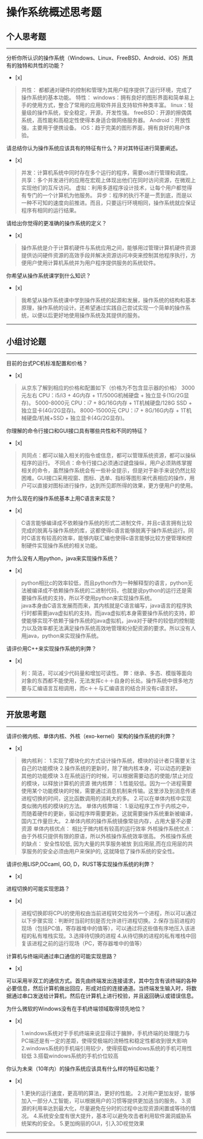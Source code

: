 # 操作系统概述思考题

## 个人思考题

---

分析你所认识的操作系统（Windows、Linux、FreeBSD、Android、iOS）所具有的独特和共性的功能？
- [x]  

> 共性：
	都都通对硬件的控制和管理为其用户程序提供了运行环境，完成了操作系统的基本功能。
  特性：
	windows：拥有良好的图形界面和简单易上手的使用方式，整合了常用的应用软件并且支持软件种类丰富。
	linux：轻量级的操作系统，安全稳定，开源，开发性强。
	freeBSD：开源的擦偶偶系统，高性能和高稳定性使得本身适合做网络服务器。
	Android：开放性强，主要用于便携设备。
	iOS：趋于完美的图形界面，拥有良好的用户体验。


请总结你认为操作系统应该具有的特征有什么？并对其特征进行简要阐述。
- [x]  

>   并发：计算机系统中同时存在多个运行的程序，需要os进行管理和调度。
	共享：多个并发进行的应用在宏观上体现出他们在同时访问资源，在微观上实现他们的互斥访问。
	虚拟：利用多道程序设计技术，让每个用户都觉得有专门的一个计算机为他服务。
	异步：程序的执行不是一贯到底，而是以一种不可知的速度向前推进。而且，只要运行环境相同，操作系统就应保证程序有相同的运行结果。

请给出你觉得的更准确的操作系统的定义？
- [x]  

> 操作系统是介于计算机硬件与系统应用之间，能够用过管理计算机硬件资源提供访问硬件资源的高效手段并解决资源访问冲突来控制其他程序执行，方便用户使用计算机系统并为用户程序提供服务的系统软件。

你希望从操作系统课学到什么知识？
- [x]  

>   我希望从操作系统课中学到操作系统的起源和发展，操作系统的结构和基本原理，操作系统的设计。还希望通过实践自己尝试实现一个简单的操作系统，以便以后更好地使用操作系统及其提供的服务。

---

## 小组讨论题

---

目前的台式PC机标准配置和价格？
- [x]  

> 从京东了解到相应的价格和配置如下（价格为不包含显示器的价格）
> 3000元左右	CPU：i5/i3 + 4G内存	+ 1T/500G机械硬盘 + 独立显卡(1G/2G显存)。
  5000-8000元	CPU：i7 + 8G/16G内存 + 1T机械硬盘/128G SSD + 独立显卡(4G/2G显存)。
  8000-15000元	CPU：i7 + 8G/16G内存 + 1T机械硬盘/机械+SSD + 独立显卡(4G/2G显存)。

你理解的命令行接口和GUI接口具有哪些共性和不同的特征？
- [x]  

> 共同点：都可以输入相关的指令或信息，都可以管理系统资源，都可以操纵程序的运行。
不同点：命令行接口必须通过键盘操纵，用户必须熟练掌握相关的命令，虽然操作系统会有一些补全提示，但是对于新手来说仍然比较困难。GUI接口采用视窗、图标、选单、指标等图形来代表相应的操作，用户可以直接对图标进行操作，达到所见即所得的效果，更方便用户的使用。

为什么现在的操作系统基本上用C语言来实现？
- [x]  

>C语言能够编译成不依赖操作系统的形式二进制文件，并且c语言拥有比较完成的脱离与操作系统的库，这都使得c语言能够脱离于操作系统运行。同时C语言有较高的效率，能够内联汇编也使得c语言能够比较方便管理和控制硬件实现操作系统的相关功能。

为什么没有人用python，java来实现操作系统？
- [x]  

>python相比c的效率较低，而且python作为一种解释型的语言，python无法被编译成不依赖操作系统的二进制代码，也就是说python的运行还是需要操作系统的支持，所以不使用python来实现操作系统。  
>java本身由C语言发展而而来，其内核就是C语言编写，java语言的程序执行时都需要java虚拟机的支持。而java虚拟机本身需要操作系统的支持，即使能够实现不依赖于操作系统的java虚拟机，java对于硬件的较低的控制能力以及效率都无法满足操作系统高效地管理和分配资源的要求。所以没有人用java，python来实现操作系统。

请评价用C++来实现操作系统的利弊？
- [x]  

>  利：简洁，可以减少代码量和增加可读性。 弊：继承、多态、模版等面向对象的东西都不能使用，无法发挥c＋＋自身的长处。操作系统中很多地方要与汇编语言互相调用，而c＋＋与汇编语言的结合并没有c语言好。

---

## 开放思考题

---

请评价微内核、单体内核、外核（exo-kernel）架构的操作系统的利弊？
- [x]  

>  微内核利：
	1.实现了模块化的方式设计操作系统，模块的设计者只需要关注自己的功能模块
	2.操作系统的更新时，除了微内核本身，可以动态的更新其他的功能模块
	3.在系统运行的时候，可以根据需要动态的使能/禁止对应的模块，以释放计算机的资源
   微内核弊：
	1.性能较低。因为一个进程需要使用某个功能模块的时候，需要通过消息机制来传输。这里涉及到消息传递进程切换的时间，这比函数调用的消耗大的多。
	2.可以在单体内核中实现类似微内核的模块的方法。
	单体内核弊端：
	1.驱动程序工作于内核之中，而随着硬件的更新，驱动程序晔需要更新。这就需要操作系统重新被编译，国内工作量巨大。
	2.单体内核的操作系统镜像常驻内存，占用大量不必要资源
	单体内核优点：
	相比于微内核有较高的运行效率
	外核操作系统优点：
	由于外核只提供有限的原语，所以外核操作系统效率很高。
	外核操作系统的缺点：
	安全性较低, 因为大量的共享服务被放 到应用层,而在应用层的共享服务的安全必须由用户来保护的, 这就降低了操作系统的安全性。

请评价用LISP,OCcaml, GO, D，RUST等实现操作系统的利弊？
- [x]  

>  

进程切换的可能实现思路？
- [x]  

>  进程切换即将CPU的使用权由当前进程转交给另外一个进程，所以可以通过以下步骤实现：判断时当前时刻是否允许进行进程切换。2.保存当前进程的现场（包括PC值，寄存器堆中的值等），可以通过将这些值有序地压入该进程的私有堆栈实现。3.选择待切换的进程 4.从待切换的进程的私有堆栈中回复该进程之前的运行现场（PC，寄存器堆中的值等）

计算机与终端间通过串口通信的可能实现思路？
- [x]  

>
可以采用半双工的通信方式。首先由终端发出连接请求，其中包含有该终端的各种必要信息，然后计算机做出回应，形成对应的连接通道。当终端发生输入时，将数据通过串口发送给计算机，然后在计算机上进行校验，并且返回确认或错误信息。 

为什么微软的Windows没有在手机终端领域取得领先地位？
- [x]  

>  1.windows系统对于手机终端来说显得过于臃肿，手机终端的处理能力与PC端还是有一定的差距，使得受极端的流畅性和稳定性都收到很大影响
   2.windows系统的手机端引用较少，使得搭载windows系统的手机可用性较低
   3.搭载windows系统的手机价位较高

你认为未来（10年内）的操作系统应该具有什么样的特征和功能？
- [x]  

>   1.更快的运行速度，更高明的算法，更好的性能。
	2.对用户更加友好，能够加入一部分人工智能，可以根据用户的习惯等提供更加适当的服务。
	3.资源的利用率达到最大化，尽量避免在分时的过程中出现资源闲置或等待的情况。
	4.系统安全度有很大提升，基本可以避免攻击者利用软件漏洞威胁系统架构的安全。
	5.更加绚丽的GUI，引入3D视觉效果

---
